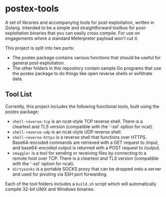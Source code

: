 # postex-tools

A set of libraries and accompanying tools for post-exploitation, written in Golang. Intended to be a simple and straightforward toolbox for post-exploitation binaries that you can easily cross compile. For use on engagements where a standard Meterpreter payload won't cut it. 

This project is split into two parts:

- The postex package contains various functions that should be useful for general post-exploitation.
- The other folders in this repository contain sample Go programs that use the postex package to do things like open reverse shells or exfiltrate data.

## Tool List

Currently, this project includes the following functional tools, built using the postex package:

- `shell-reverse-tcp` is an ncat-style TCP reverse shell. There is a cleartext and TLS version (compatible with the '-ssl' option for ncat).
- `shell-reverse-udp` is an ncat-style UDP reverse shell.
- `shell-reverse-https` is a reverse shell that functions over HTTPS. Base64-encoded commands are retrieved with a GET request to /input, and base64-encoded output is returned with a POST request to /output.
- `smuggler` is a tool for sending or receiving files by connecting to a remote host over TCP. There is a cleartext and TLS version (compatible with the '-ssl' option for ncat).
- `dirtysocks` is a portable SOCKS proxy that can be dropped onto a server and used for pivoting via SSH port forwarding.

Each of the tool folders includes a `build.sh` script which will automatically compile 32-bit UNIX and Windows binaries.
